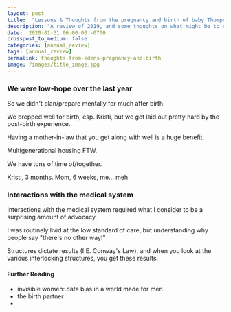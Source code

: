 ```yaml
---
layout: post
title:  "Lessons & Thoughts from the pregnancy and birth of baby Thompson"
description: "A review of 2019, and some thoughts on what might be to come in 2020"
date:  2020-01-31 06:00:00 -0700
crosspost_to_medium: false
categories: [annual_review]
tags: [annual_review]
permalink: thoughts-from-edens-pregnancy-and-birth
image: /images/title_image.jpg
---
```


### We were low-hope over the last year

So we didn't plan/prepare mentally for much after birth.

We prepped well for birth, esp. Kristi, but we got laid out pretty hard by the post-birth experience.

Having a mother-in-law that you get along with well is a huge benefit.

Multigenerational housing FTW.

We have tons of time of/together.

Kristi, 3 months. Mom, 6 weeks, me... meh

### Interactions with the medical system

Interactions with the medical system required what I consider to be a surprising amount of advocacy.

I was routinely livid at the low standard of care, but understanding why people say "there's no other way!"

Structures dictate results (I.E. Conway's Law), and when you look at the various interlocking structures, you get these results.

#### Further Reading

- invisible women: data bias in a world made for men
- the birth partner
-
